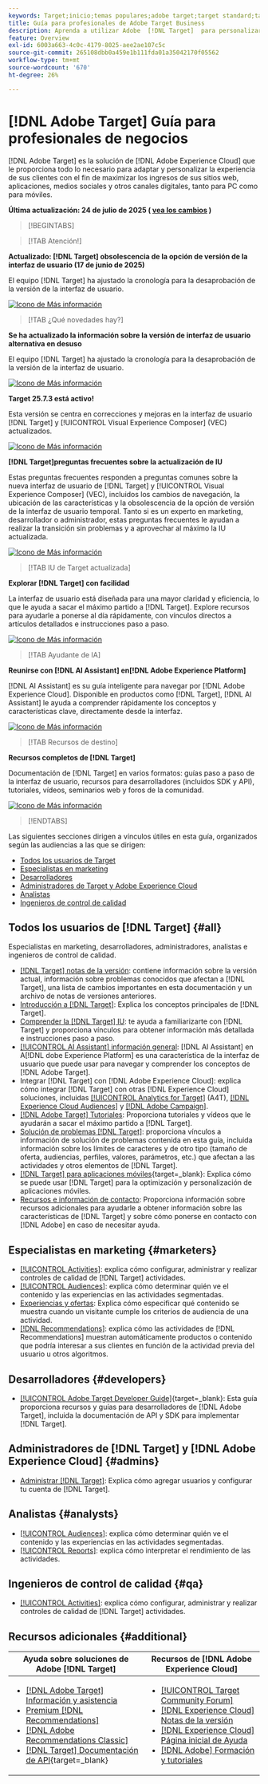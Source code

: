 ```yaml
---
keywords: Target;inicio;temas populares;adobe target;target standard;target premium;documentación de target;documentación de adobe target;guía para profesionales;guía para usuarios
title: Guía para profesionales de Adobe Target Business
description: Aprenda a utilizar Adobe  [!DNL Target]  para personalizar la experiencia de sus clientes con el fin de maximizar los ingresos de sus sitios web y móviles, aplicaciones y otros canales digitales.
feature: Overview
exl-id: 6003a663-4c0c-4179-8025-aee2ae107c5c
source-git-commit: 265108dbb0a459e1b111fda01a35042170f05562
workflow-type: tm+mt
source-wordcount: '670'
ht-degree: 26%

---
```


# [!DNL Adobe Target] Guía para profesionales de negocios

[!DNL Adobe Target] es la solución de [!DNL Adobe Experience Cloud] que le proporciona todo lo necesario para adaptar y personalizar la experiencia de sus clientes con el fin de maximizar los ingresos de sus sitios web, aplicaciones, medios sociales y otros canales digitales, tanto para PC como para móviles.

**Última actualización: 24 de julio de 2025 ( [vea los cambios](r-release-notes/doc-change.md) )**

>[!BEGINTABS]

>[!TAB Atención!]

**Actualizado: [!DNL Target] obsolescencia de la opción de versión de la interfaz de usuario (17 de junio de 2025)**

El equipo [!DNL Target] ha ajustado la cronología para la desaprobación de la versión de la interfaz de usuario.

[![Icono de Más información](/help/main/assets/learn-more.svg)](/help/main/r-release-notes/release-notes.md)

>[!TAB ¿Qué novedades hay?]

**Se ha actualizado la información sobre la versión de interfaz de usuario alternativa en desuso**

El equipo [!DNL Target] ha ajustado la cronología para la desaprobación de la versión de la interfaz de usuario.

[![Icono de Más información](/help/main/assets/learn-more.svg)](/help/main/r-release-notes/release-notes.md)

**Target 25.7.3 está activo!**

Esta versión se centra en correcciones y mejoras en la interfaz de usuario [!DNL Target] y [!UICONTROL Visual Experience Composer] (VEC) actualizados.

[![Icono de Más información](/help/main/assets/learn-more.svg)](/help/main/r-release-notes/release-notes.md)

**[!DNL Target]preguntas frecuentes sobre la actualización de IU**

Estas preguntas frecuentes responden a preguntas comunes sobre la nueva interfaz de usuario de [!DNL Target] y [!UICONTROL Visual Experience Composer] (VEC), incluidos los cambios de navegación, la ubicación de las características y la obsolescencia de la opción de versión de la interfaz de usuario temporal. Tanto si es un experto en marketing, desarrollador o administrador, estas preguntas frecuentes le ayudan a realizar la transición sin problemas y a aprovechar al máximo la IU actualizada.

[![Icono de Más información](/help/main/assets/learn-more.svg)](/help/main/c-intro/updated-ui-faq.md)

>[!TAB IU de Target actualizada]

**Explorar [!DNL Target] con facilidad**

La interfaz de usuario está diseñada para una mayor claridad y eficiencia, lo que le ayuda a sacar el máximo partido a [!DNL Target]. Explore recursos para ayudarle a ponerse al día rápidamente, con vínculos directos a artículos detallados e instrucciones paso a paso.

[![Icono de Más información](/help/main/assets/learn-more.svg)](/help/main/c-intro/understand-the-target-ui.md)

>[!TAB Ayudante de IA]

**Reunirse con [!DNL AI Assistant] en[!DNL Adobe Experience Platform]**

[!DNL AI Assistant] es su guía inteligente para navegar por [!DNL Adobe Experience Cloud]. Disponible en productos como [!DNL Target], [!DNL AI Assistant] le ayuda a comprender rápidamente los conceptos y características clave, directamente desde la interfaz.

[![Icono de Más información](/help/main/assets/learn-more.svg)](/help/main/c-intro/ai-assistant.md)

>[!TAB Recursos de destino]

**Recursos completos de [!DNL Target]**

Documentación de [!DNL Target] en varios formatos: guías paso a paso de la interfaz de usuario, recursos para desarrolladores (incluidos SDK y API), tutoriales, vídeos, seminarios web y foros de la comunidad.

[![Icono de Más información](/help/main/assets/learn-more.svg)](/help/main/r-release-notes/target-documentation.md)

>[!ENDTABS]

Las siguientes secciones dirigen a vínculos útiles en esta guía, organizados según las audiencias a las que se dirigen:

- [Todos los usuarios de Target](#all)
- [Especialistas en marketing](#marketers)
- [Desarrolladores](#developers)
- [Administradores de Target y Adobe Experience Cloud](#admins)
- [Analistas](#analysts)
- [Ingenieros de control de calidad](#qa)

## Todos los usuarios de [!DNL Target] {#all}

Especialistas en marketing, desarrolladores, administradores, analistas e ingenieros de control de calidad.

- [[!DNL Target] notas de la versión](r-release-notes/release-notes.md): contiene información sobre la versión actual, información sobre problemas conocidos que afectan a [!DNL Target], una lista de cambios importantes en esta documentación y un archivo de notas de versiones anteriores.
- [Introducción a [!DNL Target]](c-intro/intro.md): Explica los conceptos principales de [!DNL Target].
- [Comprender la [!DNL Target] IU](/help/main/c-intro/understand-the-target-ui.md): te ayuda a familiarizarte con [!DNL Target] y proporciona vínculos para obtener información más detallada e instrucciones paso a paso.
- [[!UICONTROL AI Assistant] información general](/help/main/c-intro/ai-assistant.md): [!DNL AI Assistant] en A[!DNL dobe Experience Platform] es una característica de la interfaz de usuario que puede usar para navegar y comprender los conceptos de [!DNL Adobe Target].
- Integrar [!DNL Target] con [!DNL Adobe Experience Cloud]: explica cómo integrar [!DNL Target] con otras [!DNL Experience Cloud] soluciones, incluidas [[!UICONTROL Analytics for Target]](/help/main/c-integrating-target-with-mac/a4t/a4t.md) (A4T), [[!DNL Experience Cloud Audiences]](/help/main/c-integrating-target-with-mac/mmp.md) y [[!DNL Adobe Campaign]](/help/main/c-integrating-target-with-mac/campaign-and-target.md).
- [[!DNL Adobe Target] Tutoriales](https://experienceleague.adobe.com/docs/target-learn/tutorials/overview.html?lang=es): Proporciona tutoriales y vídeos que le ayudarán a sacar el máximo partido a [!DNL Target].
- [Solución de problemas [!DNL Target]](r-troubleshooting-target/troubleshooting-target.md): proporciona vínculos a información de solución de problemas contenida en esta guía, incluida información sobre los límites de caracteres y de otro tipo (tamaño de oferta, audiencias, perfiles, valores, parámetros, etc.) que afectan a las actividades y otros elementos de [!DNL Target].
- [[!DNL Target] para aplicaciones móviles](https://experienceleague.adobe.com/docs/target-dev/developer/mobile-apps/overview.html?lang=es){target=_blank}: Explica cómo se puede usar [!DNL Target] para la optimización y personalización de aplicaciones móviles.
- [Recursos e información de contacto](cmp-resources-and-contact-information.md): Proporciona información sobre recursos adicionales para ayudarle a obtener información sobre las características de [!DNL Target] y sobre cómo ponerse en contacto con [!DNL Adobe] en caso de necesitar ayuda.

## Especialistas en marketing {#marketers}

- [[!UICONTROL Activities]](c-activities/activities.md): explica cómo configurar, administrar y realizar controles de calidad de [!DNL Target] actividades.
- [[!UICONTROL Audiences]](c-target/target.md): explica cómo determinar quién ve el contenido y las experiencias en las actividades segmentadas.
- [Experiencias y ofertas](c-experiences/experiences.md): Explica cómo especificar qué contenido se muestra cuando un visitante cumple los criterios de audiencia de una actividad.
- [[!DNL Recommendations]](c-recommendations/recommendations.md): explica cómo las actividades de [!DNL Recommendations] muestran automáticamente productos o contenido que podría interesar a sus clientes en función de la actividad previa del usuario u otros algoritmos.

## Desarrolladores {#developers}

- [[!UICONTROL Adobe Target Developer Guide]](https://experienceleague.adobe.com/docs/target-dev/developer/overview.html?lang=es){target=_blank}: Esta guía proporciona recursos y guías para desarrolladores de [!DNL Adobe Target], incluida la documentación de API y SDK para implementar [!DNL Target].

## Administradores de [!DNL Target] y [!DNL Adobe Experience Cloud] {#admins}

- [Administrar [!DNL Target]](administrating-target/administrating-target.md): Explica cómo agregar usuarios y configurar tu cuenta de [!DNL Target].

## Analistas {#analysts}

- [[!UICONTROL Audiences]](c-target/target.md): explica cómo determinar quién ve el contenido y las experiencias en las actividades segmentadas.
- [[!UICONTROL Reports]](c-reports/reports.md): explica cómo interpretar el rendimiento de las actividades.

## Ingenieros de control de calidad {#qa}

- [[!UICONTROL Activities]](c-activities/activities.md): explica cómo configurar, administrar y realizar controles de calidad de [!DNL Target] actividades.

## Recursos adicionales {#additional}

| Ayuda sobre soluciones de Adobe [!DNL Target] | Recursos de [!DNL Adobe Experience Cloud] |
|--- |--- |
| <ul><li>[[!DNL Adobe Target] Información y asistencia](https://helpx.adobe.com/es/support/target.html)</li><li>[Premium [!DNL Recommendations]](c-recommendations/recommendations.md)</li><li>[[!DNL Adobe Recommendations Classic]](/help/main/assets/adobe-recommendations-classic.pdf)</li><li>[[!DNL Target] Documentación de API](https://experienceleague.adobe.com/docs/target-dev/developer/api/target-api-overview.html?lang=es){target=_blank}</li></ul> | <ul><li>[[!UICONTROL Target Community Forum]](https://experienceleaguecommunities.adobe.com/t5/adobe-target/ct-p/adobe-target-community?profile.language=es)</li><li>[[!DNL Experience Cloud] Notas de la versión](https://experienceleague.adobe.com/docs/release-notes/experience-cloud/current.html?lang=es)</li><li>[[!DNL Experience Cloud] Página inicial de Ayuda](https://helpx.adobe.com/es/support/experience-cloud.html)</li><li>[[!DNL Adobe] Formación y tutoriales](https://helpx.adobe.com/es/learning.html?promoid=KAUDK)</li></ul> |  |

